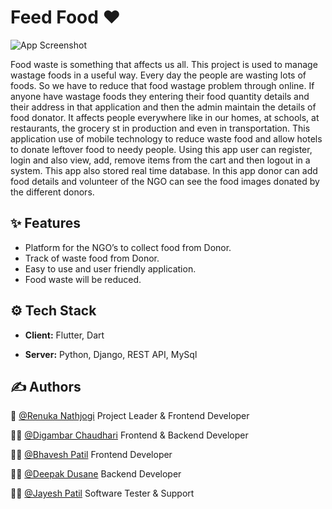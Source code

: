 
# Feed Food ❤️

![App Screenshot](https://drive.google.com/uc?export=download&id=154AxU5vx34C5c8rFfbgB_4Hk-Rhj0Xwh)


Food waste is something that affects us all. This project is used to manage wastage foods
in a useful way. Every day the people are wasting lots of foods. So we have to reduce
that food wastage problem through online. If anyone have wastage foods they entering their
food quantity details and their address in that application and then the admin maintain
the details of food donator. It affects people everywhere like in our homes, at schools, at
restaurants, the grocery st in production and even in transportation. This application use
of mobile technology to reduce waste food and allow hotels to donate leftover food to needy
people. Using this app user can register, login and also view, add, remove items from the
cart and then logout in a system. This app also stored real time database. In this app
donor can add food details and volunteer of the NGO can see the food images donated by
the different donors.
## ✨ Features

- Platform for the NGO’s to collect food from Donor.
- Track of waste food from Donor.
- Easy to use and user friendly application.
- Food waste will be reduced.



## ⚙️ Tech Stack

- **Client:** Flutter, Dart

- **Server:** Python, Django, REST API, MySql




## ✍️ Authors

  👑 [@Renuka Nathjogi](https://www.github.com/RenukaNathjogi) Project Leader & Frontend Developer 

  🧑‍💻 [@Digambar Chaudhari](https://www.github.com/digambar2002) Frontend & Backend Developer

  🧑‍💻 [@Bhavesh Patil](https://www.github.com/bhaveshp2601) Frontend Developer

  🧑‍💻 [@Deepak Dusane](https://www.github.com/6785-dip) Backend Developer

  🧑‍💻‍ [@Jayesh Patil](https://www.github.com/jeh2002) Software Tester & Support

